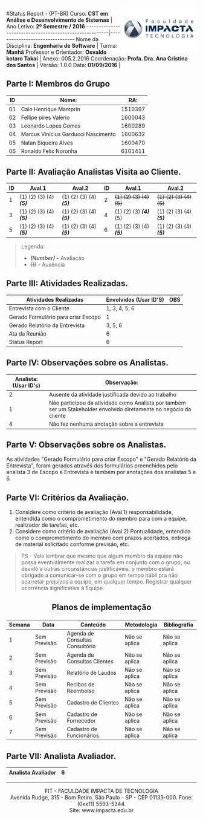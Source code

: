 <img src="../img/logo-fit.jpg" alt="Logo College Impacta of Tecnology" align="right" width="200px">

#Status Report - (PT-BR)
Curso: **CST em Análise e Desenvolvimento de Sistemas** | Ano Letivo: **2º Semestre / 2016**
--------------------------------------------------------|--------------------------------
Nome da Disciplina: **Engenharia de Software**          | Turma: **Manhã**
Professor e Orientador: **Osvaldo kotaro Takai**        | Anexo: 005.2.2016
Coordenação: **Profa. Dra. Ana Cristina dos Santos**    | Versão: 1.0.0
Data: **01/09/2016**                                    |    

## Parte I: **Membros do Grupo**                           

ID  | Nome:                              | RA:
----|------------------------------------|-----------------------
01  | Caio Henrique Mamprin              | 1510397
02  | Fellipe pires Valério              | 1600043
03  | Leonardo Lopes Gomes               | 1600289
04  | Marcus Vinícius Garducci Nascimento| 1600632
05  | Natan Siqueira Alves               | 1600470
06  | Ronaldo Felix Noronha              | 6101411

## Parte II: **Avaliação Analistas Visita ao Cliente.**

ID | Aval.1                   | Aval.2                   | ID | Aval.1                    | Aval.2
---|--------------------------|--------------------------|----|---------------------------|---------------------------
1  | (1) (2) (3) (4) **_(5)_**| (1) (2) (3) (4) **_(5)_**| 2  | <s>(1) (2) (3) (4) (5)</s>| <s>(1) (2) (3) (4) (5)</s>
3  | (1) (2) (3) (4) **_(5)_**| (1) (2) (3) (4) **_(5)_**| 4  | (1) (2) (3) **_(4)_** (5) | (1) (2) (3) (4) **_(5)_**
5  | (1) (2) (3) (4) **_(5)_**| (1) (2) (3) (4) **_(5)_**| 6  | (1) (2) (3) (4) **_(5)_** | (1) (2) (3) (4) **_(5)_** 

> Legenda:
> - **_(Number)_** - Avaliação
> - <s>(1)</s> - Ausência

## Parte III: **Atividades Realizadas.**

Atividades Realizadas               | Envolvidos (Usar ID'S) | OBS
------------------------------------|------------------------|----
Entrevista com o Cliente            | 1, 3, 4, 5, 6          | 
Gerado Formulário para criar Escopo | 1                      |
Gerado Relatório da Entrevista      | 3, 5, 6                |
Ata da Reunião                      | 6                      | 
Status Report                       | 6                      |

## Parte IV: **Observações sobre os Analistas.**

Analista: (Usar ID's) | Observação:
----------------------|-----------------------------------------------------
2                     |Ausente da atividade justificada devido ao trabalho
1                     | Não participou da atividade como Analista por também ser um Stakeholder envolvido diretamente no negócio do cliente
4                     | Não fez nenhuma anotação sobre a entrevista

## Parte V: **Observações sobre os Analistas.**

As atividades "Gerado Formulário para criar Escopo" e "Gerado Relatório da Entrevista", foram gerados através dos formulários preenchidos pelo analista 3 de Escopo e Entrevista e também por anotações dos analistas 5 e 6.

## Parte VI: **Critérios da Avaliação.**

1. Considere como critério de avaliação (Aval.1) responsabilidade, entendida como o comprometimento do membro para com a equipe, realizador de tarefas, etc.
2. Considere como critério de avaliação (Aval.2) Pontualidade, entendida como o comprometimento do membro com prazos acertados, entrega de material solicitado conforme previsão, etc.

> PS - Vale lembrar que mesmo que algum membro da equipe não possa eventualmente realizar a tarefa em conjunto com o grupo, ou devido a outras circunstâncias justificáveis, o membro estará obrigado a comunicar-se com o grupo em tempo hábil pra não acarretar prejuízos a equipe, em qualquer tempo. Registrar qualquer ocorrência significativa à Equipe.

## <p align="center">Planos de implementação</p>

Semana | Data         | Conteúdo                        | Metodologia   | Bibliografia
-------|--------------|---------------------------------|---------------|--------------
1      | Sem Previsão | Agenda de Consultas Consultório | Não se aplica | Não se aplica
2      | Sem Previsão | Agenda de Consultas Clientes    | Não se aplica | Não se aplica
3      | Sem Previsão | Relatório de Laudos             | Não se aplica | Não se aplica
4      | Sem Previsão | Recibos de Reembolso            | Não se aplica | Não se aplica
5      | Sem Previsão | Cadastro de Clientes            | Não se aplica | Não se aplica
6      | Sem Previsão | Cadastro de Fornecedor          | Não se aplica | Não se aplica
7      | Sem Previsão | Cadastro de Funcionários        | Não se aplica | Não se aplica

## Parte VII: **Analista Avaliador.**

Analista Avaliador | 6
-------------------|------------------

------------------------

<p align="center">
  FIT - FACULDADE IMPACTA DE TECNOLOGIA <br>
  Avenida Rudge, 315 - Bom Retiro. São Paulo - SP - CEP 01133-000. Fone: (0xx11) 5593-5344. <br>
  Site: www.impacta.edu.br
</p>
